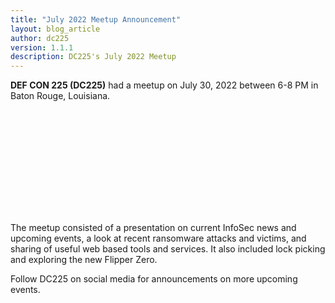 ```yaml
---
title: "July 2022 Meetup Announcement"
layout: blog_article
author: dc225
version: 1.1.1
description: DC225's July 2022 Meetup
---
```


**DEF CON 225 (DC225)** had a meetup on July 30, 2022 between 6-8 PM in Baton Rouge, Louisiana.

<a href="/assets/photos/202207-meetup.jpg">
<img src="data:image/gif;base64,R0lGODlhAQABAIAAAAAAAP///yH5BAEAAAAALAAAAAABAAEAAAIBRAA7" data-original="/assets/photos/202207-meetup.jpg" class="lazy img-responsive img-thumbnail" alt="Baton Rouge, DEF CON 225, Lock picking" style="width:33%" border="0" /></a>

The meetup consisted of a presentation on current InfoSec news and upcoming events, a look at recent ransomware attacks and victims, and sharing of useful web based tools and services. It also included lock picking and exploring the new Flipper Zero.

Follow DC225 on social media for announcements on more upcoming events.
